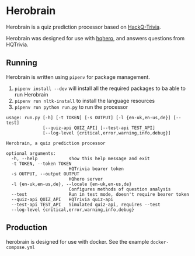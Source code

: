 # Herobrain

Herobrain is a quiz prediction processor based on [HackQ-Trivia](https://github.com/Exaphis/HackQ-Trivia).

Herobrain was designed for use with [hqhero](https://github.com/freshollie/hqhero), and answers questions from HQTrivia.

## Running

Herobrain is written using `pipenv` for package management.

1. `pipenv install --dev` will install all the required packages to ba able to run Herobrain
1. `pipenv run nltk-install` to install the language resources
1. `pipenv run python run.py` to run the processor

```
usage: run.py [-h] [-t TOKEN] [-s OUTPUT] [-l {en-uk,en-us,de}] [--test]
              [--quiz-api QUIZ_API] [--test-api TEST_API]
              [--log-level {critical,error,warning,info,debug}]

Herobrain, a quiz prediction processor

optional arguments:
  -h, --help            show this help message and exit
  -t TOKEN, --token TOKEN
                        HQTrivia bearer token
  -s OUTPUT, --output OUTPUT
                        HQhero server
  -l {en-uk,en-us,de}, --locale {en-uk,en-us,de}
                        Configures methods of question analysis
  --test                Run in test mode, doesn't require bearer token
  --quiz-api QUIZ_API   HQTrivia quiz-api
  --test-api TEST_API   Simulated quiz-api, requires --test
  --log-level {critical,error,warning,info,debug}
```

## Production

herobrain is designed for use with docker. See the example `docker-compose.yml`




